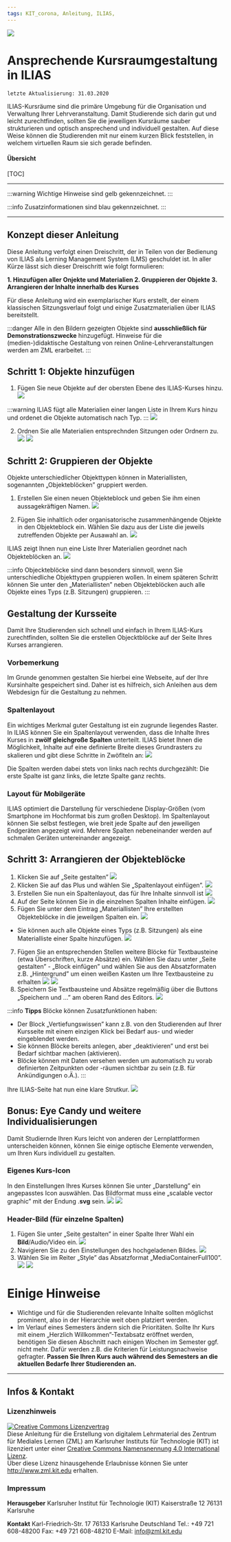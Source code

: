 ```yaml
---
tags: KIT_corona, Anleitung, ILIAS,
---
```

![](https://i.imgur.com/eAg9Fgb.png)

# Ansprechende Kursraumgestaltung in ILIAS
```
letzte Aktualisierung: 31.03.2020
```
ILIAS-Kursräume sind die primäre Umgebung für die Organisation und Verwaltung Ihrer Lehrveranstaltung. Damit Studierende sich darin gut und leicht zurechtfinden, sollten Sie die jeweiligen Kursräume sauber strukturieren und optisch ansprechend und individuell gestalten. Auf diese Weise können die Studierenden mit nur einem kurzen Blick feststellen, in welchem virtuellen Raum sie sich gerade befinden.

#### Übersicht
[TOC]

---

:::warning
Wichtige Hinweise sind gelb gekennzeichnet.
:::

:::info
Zusatzinformationen sind blau gekennzeichnet.
:::

---
## Konzept dieser Anleitung
Diese Anleitung verfolgt einen Dreischritt, der in Teilen von der Bedienung von ILIAS als Lerning Management System (LMS) geschuldet ist. In aller Kürze lässt sich dieser Dreischritt wie folgt formulieren:

**1. Hinzufügen aller Onjekte und Materialien
2. Gruppieren der Objekte
3. Arrangieren der Inhalte innerhalb des Kurses**

Für diese Anleitung wird ein exemplarischer Kurs erstellt, der einem klassischen Sitzungsverlauf folgt und einige Zusatzmaterialien über ILIAS bereitstellt.

:::danger
Alle in den Bildern gezeigten Objekte sind **ausschließlich für Demonstrationszwecke** hinzugefügt. Hinweise für die (medien-)didaktische Gestaltung von reinen Online-Lehrveranstaltungen werden am ZML erarbeitet.
:::

## Schritt 1: Objekte hinzufügen
1. Fügen Sie neue Objekte auf der obersten Ebene des ILIAS-Kurses hinzu.
![](https://i.imgur.com/njEVqKe.jpg)

:::warning
ILIAS fügt alle Materialien einer langen Liste in Ihrem Kurs hinzu und ordenet die Objekte automatisch nach Typ.
:::
![](https://i.imgur.com/22X1cQ3.jpg)

2. Ordnen Sie alle Materialien entsprechnden Sitzungen oder Ordnern zu.
![](https://i.imgur.com/dFxD2tL.jpg)
![](https://i.imgur.com/aQL3p2J.jpg)



## Schritt 2: Gruppieren der Objekte
Objekte unterschiedlicher Objekttypen können in Materiallisten, sogenannten „Objekteblöcken” gruppiert werden. 
1. Erstellen Sie einen neuen Objekteblock und geben Sie ihm einen aussagekräftigen Namen.
![](https://i.imgur.com/VpAiw7c.jpg)

2. Fügen Sie inhaltlich oder organisatorische zusammenhängende Objekte in den Objekteblock ein. Wählen Sie dazu aus der Liste die jeweils zutreffenden Objekte per Ausawahl an.
![](https://i.imgur.com/VZ66jaJ.jpg)

ILIAS zeigt Ihnen nun eine Liste Ihrer Materialien geordnet nach Objekteblöcken an. 
![](https://i.imgur.com/DGit48f.jpg)

:::info
Objeckteblöcke sind dann besonders sinnvoll, wenn Sie unterschiedliche Objekttypen gruppieren wollen. In einem späteren Schritt können Sie unter den „Materiallisten” neben Objekteblöcken auch alle Objekte eines Typs (z.B. Sitzungen) gruppieren.
:::

## Gestaltung der Kursseite

Damit Ihre Studierenden sich schnell und einfach in Ihrem ILIAS-Kurs zurechtfinden, sollten Sie die erstellen Objecktblöcke auf der Seite Ihres Kurses arrangieren.

### Vorbemerkung
Im Grunde genommen gestalten Sie hierbei eine Webseite, auf der Ihre Kursinhalte gespeichert sind. Daher ist es hilfreich, sich Anleihen aus dem Webdesign für die Gestaltung zu nehmen.

### Spaltenlayout
Ein wichtiges Merkmal guter Gestaltung ist ein zugrunde liegendes Raster. In ILIAS können Sie ein Spaltenlayout verwenden, dass die Inhalte Ihres Kurses in **zwölf gleichgroße Spalten** unterteilt. ILIAS bietet Ihnen die Möglichkeit, Inhalte auf eine definierte Breite dieses Grundrasters zu skalieren und gibt diese Schritte in Zwöflteln an:
![](https://i.imgur.com/1hhsu1B.jpg)


Die Spalten werden dabei stets von links nach rechts durchgezählt: Die erste Spalte ist ganz links, die letzte Spalte ganz rechts.

### Layout für Mobilgeräte
ILIAS optimiert die Darstellung für verschiedene Display-Größen (vom Smartphone im Hochformat bis zum großen Desktop). Im Spaltenlayout können Sie selbst festlegen, wie breit jede Spalte auf den jeweiligen Endgeräten angezeigt wird. Mehrere Spalten nebeneinander werden auf schmalen Geräten untereinander angezeigt.

## Schritt 3: Arrangieren der Objekteblöcke
1. Klicken Sie auf „Seite gestalten”
![](https://i.imgur.com/Vf8zJp0.jpg)
2. Klicken Sie auf das Plus und wählen Sie „Spaltenlayout einfügen”.
![](https://i.imgur.com/DMW3lbw.jpg)
4. Erstellen Sie nun ein Spaltenlayout, das für Ihre Inhalte sinnvoll ist
![](https://i.imgur.com/zf9p76G.jpg)
5. Auf der Seite können Sie in die einzelnen Spalten Inhalte einfügen.
![](https://i.imgur.com/4dIPt5p.jpg)
6. Fügen Sie unter dem Eintrag „Materiallisten” Ihre erstellten Objekteblöcke in die jeweilgen Spalten ein.
![](https://i.imgur.com/vSZTih6.jpg)
* Sie können auch alle Objekte eines Typs (z.B. Sitzungen) als eine Materialliste einer Spalte hinzufügen.
    ![](https://i.imgur.com/9hapBoE.jpg)
7. Fügen Sie an entsprechenden Stellen weitere Blöcke für Textbausteine (etwa Überschriften, kurze Absätze) ein. Wählen Sie dazu unter „Seite gestalten” - „Block einfügen” und wählen Sie aus den Absatzformaten z.B. „Hintergrund” um einen weißen Kasten um Ihre Textbausteine zu erhalten
![](https://i.imgur.com/OcWgGaB.jpg)
![](https://i.imgur.com/AN5maVy.jpg)
8. Speichern Sie Textbausteine und Absätze regelmäßig über die Buttons „Speichern und ...” am oberen Rand des Editors.
![](https://i.imgur.com/avQuvRB.jpg)


:::info
**Tipps**
Blöcke können Zusatzfunktionen haben:
* Der Block „Vertiefungswissen” kann z.B. von den Studierenden auf Ihrer Kursseite mit einem einzigen Klick bei Bedarf aus- und wieder eingeblendet werden.
* Sie können Blöcke bereits anlegen, aber „deaktivieren” und erst bei Bedarf sichtbar machen (aktivieren).
* Blöcke können mit Daten versehen werden um automatisch zu vorab definierten Zeitpunkten oder -räumen sichtbar zu sein (z.B. für Ankündigungen o.Ä.).
:::

Ihre ILIAS-Seite hat nun eine klare Strutkur.
![](https://i.imgur.com/sbO53DL.jpg)

## Bonus: Eye Candy und weitere Individualisierungen
Damit Studiernde Ihren Kurs leicht von anderen der Lernplattformen unterscheiden können, können Sie einige optische Elemente verwenden, um Ihren Kurs individuell zu gestalten.

### Eigenes Kurs-Icon
In den Einstellungen Ihres Kurses können Sie unter „Darstellung” ein angepasstes Icon auswählen. Das Bildformat muss eine „scalable vector graphic” mit der Endung .**svg** sein.
![](https://i.imgur.com/crsARwZ.jpg)
![](https://i.imgur.com/KQ6d1vQ.jpg)


### Header-Bild (für einzelne Spalten)
1. Fügen Sie unter „Seite gestalten” in einer Spalte Ihrer Wahl ein **Bild**/Audio/Video ein.
![](https://i.imgur.com/tJ4AlHc.jpg)
2. Navigieren Sie zu den Einstellungen des hochgeladenen Bildes.
![](https://i.imgur.com/n6pOQfK.jpg)
3. Wählen Sie im Reiter „Style” das Absatzformat „MediaContainerFull100”.
![](https://i.imgur.com/Iq7KhDx.jpg)
![](https://i.imgur.com/zhRrd7O.jpg)



# Einige Hinweise
* Wichtige und für die Studierenden relevante Inhalte sollten möglichst prominent, also in der Hierarchie weit oben platziert werden.
* Im Verlauf eines Semesters ändern sich die Prioritäten. Sollte Ihr Kurs mit einem „Herzlich Willkommen”-Textabsatz eröffnet werden, benötigen Sie diesen Abschnitt nach einigen Wochen im Semester ggf. nicht mehr. Dafür werden z.B. die Kriterien für Leistungsnachweise gefragter. **Passen Sie Ihren Kurs auch während des Semesters an die aktuellen Bedarfe Ihrer Studierenden an.**

---
## Infos & Kontakt

### Lizenzhinweis
<a rel="license" href="http://creativecommons.org/licenses/by/4.0/"><img alt="Creative Commons Lizenzvertrag" style="border-width:0" src="https://i.creativecommons.org/l/by/4.0/88x31.png" /></a><br /><span xmlns:dct="http://purl.org/dc/terms/" property="dct:title">Diese Anleitung für die Erstellung von digitalem Lehrmaterial</span> des <span xmlns:cc="http://creativecommons.org/ns#" property="cc:attributionName">Zentrum für Mediales Lernen (ZML) am Karlsruher Instituts für Technologie (KIT)</span> ist lizenziert unter einer <a rel="license" href="http://creativecommons.org/licenses/by/4.0/">Creative Commons Namensnennung 4.0 International Lizenz</a>.<br />Über diese Lizenz hinausgehende Erlaubnisse können Sie unter <a xmlns:cc="http://creativecommons.org/ns#" href="http://www.zml.kit.edu" rel="cc:morePermissions">http://www.zml.kit.edu</a> erhalten.

### Impressum

**Herausgeber**
Karlsruher Institut für Technologie (KIT)
Kaiserstraße 12
76131 Karlsruhe

**Kontakt**
Karl-Friedrich-Str. 17
76133 Karlsruhe
Deutschland
Tel.: +49 721 608-48200
Fax: +49 721 608-48210
E-Mail: info@zml.kit.edu

